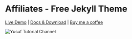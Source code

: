 # Affiliates - Free Jekyll Theme

[Live Demo](https://yusuftutorial.xyz) | [Docs & Download](https://yusuftutorial.xyz/file/) |  [Buy me a coffee](https://www.wowthemes.net/donate/)

![Yusuf Tutorial Channel](https://github.com/yusuftutorial/documentation/assets/images/post/wellcome-to-my-blog.jpg)